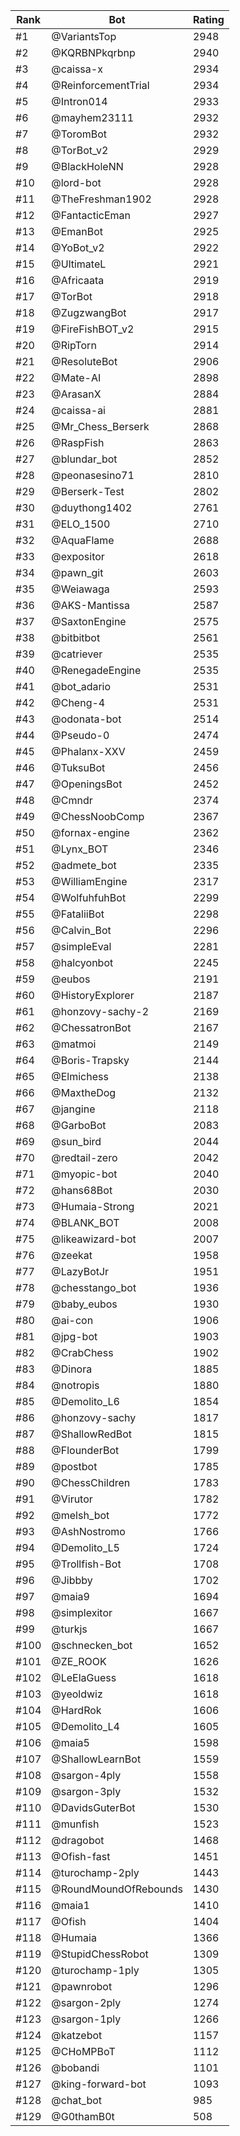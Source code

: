 Rank|Bot|Rating
---|---|---
#1|@VariantsTop|2948
#2|@KQRBNPkqrbnp|2940
#3|@caissa-x|2934
#4|@ReinforcementTrial|2934
#5|@Intron014|2933
#6|@mayhem23111|2932
#7|@ToromBot|2932
#8|@TorBot_v2|2929
#9|@BlackHoleNN|2928
#10|@lord-bot|2928
#11|@TheFreshman1902|2928
#12|@FantacticEman|2927
#13|@EmanBot|2925
#14|@YoBot_v2|2922
#15|@UltimateL|2921
#16|@Africaata|2919
#17|@TorBot|2918
#18|@ZugzwangBot|2917
#19|@FireFishBOT_v2|2915
#20|@RipTorn|2914
#21|@ResoluteBot|2906
#22|@Mate-AI|2898
#23|@ArasanX|2884
#24|@caissa-ai|2881
#25|@Mr_Chess_Berserk|2868
#26|@RaspFish|2863
#27|@blundar_bot|2852
#28|@peonasesino71|2810
#29|@Berserk-Test|2802
#30|@duythong1402|2761
#31|@ELO_1500|2710
#32|@AquaFlame|2688
#33|@expositor|2618
#34|@pawn_git|2603
#35|@Weiawaga|2593
#36|@AKS-Mantissa|2587
#37|@SaxtonEngine|2575
#38|@bitbitbot|2561
#39|@catriever|2535
#40|@RenegadeEngine|2535
#41|@bot_adario|2531
#42|@Cheng-4|2531
#43|@odonata-bot|2514
#44|@Pseudo-0|2474
#45|@Phalanx-XXV|2459
#46|@TuksuBot|2456
#47|@OpeningsBot|2452
#48|@Cmndr|2374
#49|@ChessNoobComp|2367
#50|@fornax-engine|2362
#51|@Lynx_BOT|2346
#52|@admete_bot|2335
#53|@WilliamEngine|2317
#54|@WolfuhfuhBot|2299
#55|@FataliiBot|2298
#56|@Calvin_Bot|2296
#57|@simpleEval|2281
#58|@halcyonbot|2245
#59|@eubos|2191
#60|@HistoryExplorer|2187
#61|@honzovy-sachy-2|2169
#62|@ChessatronBot|2167
#63|@matmoi|2149
#64|@Boris-Trapsky|2144
#65|@Elmichess|2138
#66|@MaxtheDog|2132
#67|@jangine|2118
#68|@GarboBot|2083
#69|@sun_bird|2044
#70|@redtail-zero|2042
#71|@myopic-bot|2040
#72|@hans68Bot|2030
#73|@Humaia-Strong|2021
#74|@BLANK_BOT|2008
#75|@likeawizard-bot|2007
#76|@zeekat|1958
#77|@LazyBotJr|1951
#78|@chesstango_bot|1936
#79|@baby_eubos|1930
#80|@ai-con|1906
#81|@jpg-bot|1903
#82|@CrabChess|1902
#83|@Dinora|1885
#84|@notropis|1880
#85|@Demolito_L6|1854
#86|@honzovy-sachy|1817
#87|@ShallowRedBot|1815
#88|@FlounderBot|1799
#89|@postbot|1785
#90|@ChessChildren|1783
#91|@Virutor|1782
#92|@melsh_bot|1772
#93|@AshNostromo|1766
#94|@Demolito_L5|1724
#95|@Trollfish-Bot|1708
#96|@Jibbby|1702
#97|@maia9|1694
#98|@simplexitor|1667
#99|@turkjs|1667
#100|@schnecken_bot|1652
#101|@ZE_ROOK|1626
#102|@LeElaGuess|1618
#103|@yeoldwiz|1618
#104|@HardRok|1606
#105|@Demolito_L4|1605
#106|@maia5|1598
#107|@ShallowLearnBot|1559
#108|@sargon-4ply|1558
#109|@sargon-3ply|1532
#110|@DavidsGuterBot|1530
#111|@munfish|1523
#112|@dragobot|1468
#113|@Ofish-fast|1451
#114|@turochamp-2ply|1443
#115|@RoundMoundOfRebounds|1430
#116|@maia1|1410
#117|@Ofish|1404
#118|@Humaia|1366
#119|@StupidChessRobot|1309
#120|@turochamp-1ply|1305
#121|@pawnrobot|1296
#122|@sargon-2ply|1274
#123|@sargon-1ply|1266
#124|@katzebot|1157
#125|@CHoMPBoT|1112
#126|@bobandi|1101
#127|@king-forward-bot|1093
#128|@chat_bot|985
#129|@G0thamB0t|508
